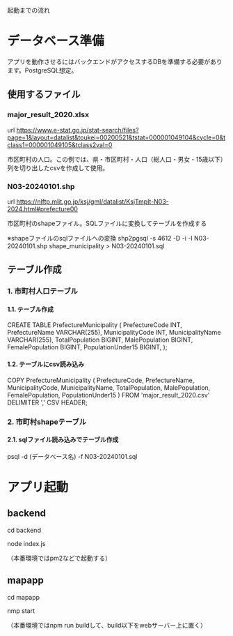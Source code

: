 起動までの流れ

# データベース準備
アプリを動作させるにはバックエンドがアクセスするDBを準備する必要があります。PostgreSQL想定。
## 使用するファイル
### major_result_2020.xlsx
url https://www.e-stat.go.jp/stat-search/files?page=1&layout=datalist&toukei=00200521&tstat=000001049104&cycle=0&tclass1=000001049105&tclass2val=0

市区町村の人口。この例では、県・市区町村・人口（総人口・男女・15歳以下）列を切り出したcsvを作成して使用。
### N03-20240101.shp
url https://nlftp.mlit.go.jp/ksj/gml/datalist/KsjTmplt-N03-2024.html#prefecture00

市区町村のshapeファイル。SQLファイルに変換してテーブルを作成する

※shapeファイルのsqlファイルへの変換
shp2pgsql -s 4612 -D -i -I N03-20240101.shp shape_municipality > N03-20240101.sql

## テーブル作成
### 1. 市町村人口テーブル
#### 1.1. テーブル作成
CREATE TABLE PrefectureMunicipality (
    PrefectureCode INT,
    PrefectureName VARCHAR(255),
    MunicipalityCode INT,
    MunicipalityName VARCHAR(255),
    TotalPopulation BIGINT,
    MalePopulation BIGINT,
    FemalePopulation BIGINT,
    PopulationUnder15 BIGINT,
);
#### 1.2. テーブルにcsv読み込み
COPY PrefectureMunicipality (
    PrefectureCode,
    PrefectureName,
    MunicipalityCode,
    MunicipalityName,
    TotalPopulation,
    MalePopulation,
    FemalePopulation,
    PopulationUnder15
)
FROM 'major_result_2020.csv' DELIMITER ',' CSV HEADER;

### 2. 市町村shapeテーブル
#### 2.1. sqlファイル読み込みでテーブル作成
psql -d (データベース名) -f N03-20240101.sql

# アプリ起動
## backend
cd backend

node index.js

（本番環境ではpm2などで起動する）
## mapapp
cd mapapp

nmp start

（本番環境ではnpm run buildして、build以下をwebサーバー上に置く）
